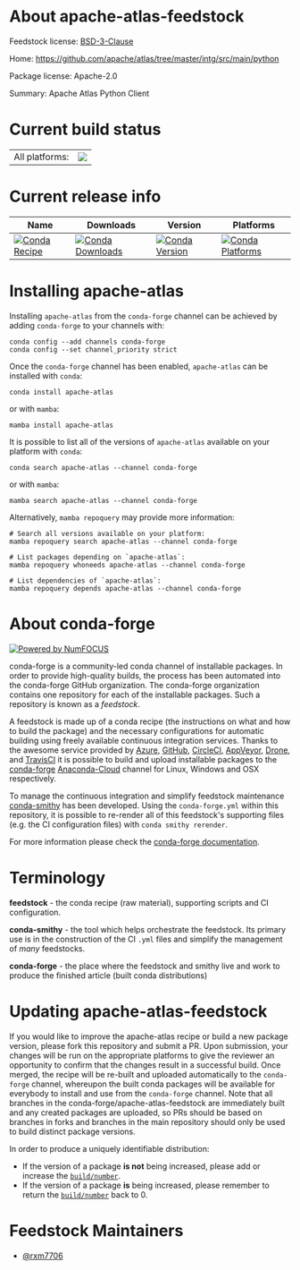 About apache-atlas-feedstock
============================

Feedstock license: [BSD-3-Clause](https://github.com/conda-forge/apache-atlas-feedstock/blob/main/LICENSE.txt)

Home: https://github.com/apache/atlas/tree/master/intg/src/main/python

Package license: Apache-2.0

Summary: Apache Atlas Python Client

Current build status
====================


<table><tr><td>All platforms:</td>
    <td>
      <a href="https://dev.azure.com/conda-forge/feedstock-builds/_build/latest?definitionId=18391&branchName=main">
        <img src="https://dev.azure.com/conda-forge/feedstock-builds/_apis/build/status/apache-atlas-feedstock?branchName=main">
      </a>
    </td>
  </tr>
</table>

Current release info
====================

| Name | Downloads | Version | Platforms |
| --- | --- | --- | --- |
| [![Conda Recipe](https://img.shields.io/badge/recipe-apache--atlas-green.svg)](https://anaconda.org/conda-forge/apache-atlas) | [![Conda Downloads](https://img.shields.io/conda/dn/conda-forge/apache-atlas.svg)](https://anaconda.org/conda-forge/apache-atlas) | [![Conda Version](https://img.shields.io/conda/vn/conda-forge/apache-atlas.svg)](https://anaconda.org/conda-forge/apache-atlas) | [![Conda Platforms](https://img.shields.io/conda/pn/conda-forge/apache-atlas.svg)](https://anaconda.org/conda-forge/apache-atlas) |

Installing apache-atlas
=======================

Installing `apache-atlas` from the `conda-forge` channel can be achieved by adding `conda-forge` to your channels with:

```
conda config --add channels conda-forge
conda config --set channel_priority strict
```

Once the `conda-forge` channel has been enabled, `apache-atlas` can be installed with `conda`:

```
conda install apache-atlas
```

or with `mamba`:

```
mamba install apache-atlas
```

It is possible to list all of the versions of `apache-atlas` available on your platform with `conda`:

```
conda search apache-atlas --channel conda-forge
```

or with `mamba`:

```
mamba search apache-atlas --channel conda-forge
```

Alternatively, `mamba repoquery` may provide more information:

```
# Search all versions available on your platform:
mamba repoquery search apache-atlas --channel conda-forge

# List packages depending on `apache-atlas`:
mamba repoquery whoneeds apache-atlas --channel conda-forge

# List dependencies of `apache-atlas`:
mamba repoquery depends apache-atlas --channel conda-forge
```


About conda-forge
=================

[![Powered by
NumFOCUS](https://img.shields.io/badge/powered%20by-NumFOCUS-orange.svg?style=flat&colorA=E1523D&colorB=007D8A)](https://numfocus.org)

conda-forge is a community-led conda channel of installable packages.
In order to provide high-quality builds, the process has been automated into the
conda-forge GitHub organization. The conda-forge organization contains one repository
for each of the installable packages. Such a repository is known as a *feedstock*.

A feedstock is made up of a conda recipe (the instructions on what and how to build
the package) and the necessary configurations for automatic building using freely
available continuous integration services. Thanks to the awesome service provided by
[Azure](https://azure.microsoft.com/en-us/services/devops/), [GitHub](https://github.com/),
[CircleCI](https://circleci.com/), [AppVeyor](https://www.appveyor.com/),
[Drone](https://cloud.drone.io/welcome), and [TravisCI](https://travis-ci.com/)
it is possible to build and upload installable packages to the
[conda-forge](https://anaconda.org/conda-forge) [Anaconda-Cloud](https://anaconda.org/)
channel for Linux, Windows and OSX respectively.

To manage the continuous integration and simplify feedstock maintenance
[conda-smithy](https://github.com/conda-forge/conda-smithy) has been developed.
Using the ``conda-forge.yml`` within this repository, it is possible to re-render all of
this feedstock's supporting files (e.g. the CI configuration files) with ``conda smithy rerender``.

For more information please check the [conda-forge documentation](https://conda-forge.org/docs/).

Terminology
===========

**feedstock** - the conda recipe (raw material), supporting scripts and CI configuration.

**conda-smithy** - the tool which helps orchestrate the feedstock.
                   Its primary use is in the construction of the CI ``.yml`` files
                   and simplify the management of *many* feedstocks.

**conda-forge** - the place where the feedstock and smithy live and work to
                  produce the finished article (built conda distributions)


Updating apache-atlas-feedstock
===============================

If you would like to improve the apache-atlas recipe or build a new
package version, please fork this repository and submit a PR. Upon submission,
your changes will be run on the appropriate platforms to give the reviewer an
opportunity to confirm that the changes result in a successful build. Once
merged, the recipe will be re-built and uploaded automatically to the
`conda-forge` channel, whereupon the built conda packages will be available for
everybody to install and use from the `conda-forge` channel.
Note that all branches in the conda-forge/apache-atlas-feedstock are
immediately built and any created packages are uploaded, so PRs should be based
on branches in forks and branches in the main repository should only be used to
build distinct package versions.

In order to produce a uniquely identifiable distribution:
 * If the version of a package **is not** being increased, please add or increase
   the [``build/number``](https://docs.conda.io/projects/conda-build/en/latest/resources/define-metadata.html#build-number-and-string).
 * If the version of a package **is** being increased, please remember to return
   the [``build/number``](https://docs.conda.io/projects/conda-build/en/latest/resources/define-metadata.html#build-number-and-string)
   back to 0.

Feedstock Maintainers
=====================

* [@rxm7706](https://github.com/rxm7706/)

